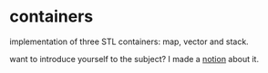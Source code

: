 # containers

implementation of three STL containers: map, vector and stack.

want to introduce yourself to the subject? I made a [notion](https://illustrious-poet-ca8.notion.site/containers-298ba19c71614fc58045ca47f25da0e8) about it.
